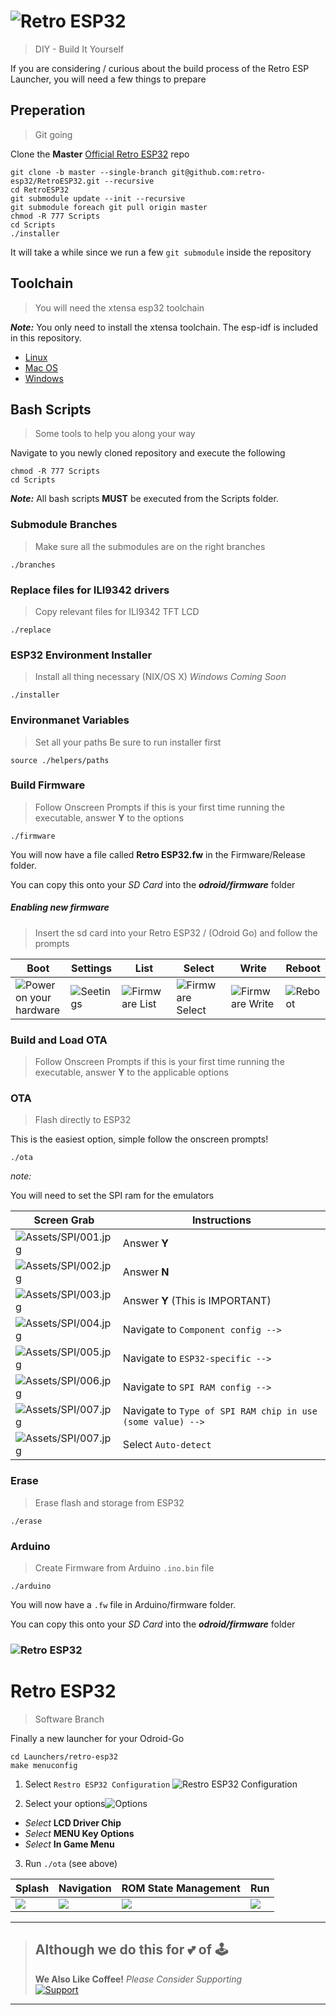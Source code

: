 # ![Retro ESP32](Assets/logo.jpg)
> DIY - Build It Yourself

If you are considering / curious about the build process of the Retro ESP Launcher, you will need a few things to prepare

## Preperation
> Git going

Clone the **Master** [Official Retro ESP32](https://github.com/retro-esp32/RetroESP32/) repo

```shell
git clone -b master --single-branch git@github.com:retro-esp32/RetroESP32.git --recursive
cd RetroESP32
git submodule update --init --recursive
git submodule foreach git pull origin master
chmod -R 777 Scripts
cd Scripts
./installer
```

It will take a while since we run a few ```git submodule``` inside the repository

## Toolchain
> You will need the xtensa esp32 toolchain

***Note:*** You only need to install the xtensa toolchain. The esp-idf is included in this repository.

- [Linux](https://docs.espressif.com/projects/esp-idf/en/latest/get-started/linux-setup.html)
- [Mac OS](https://docs.espressif.com/projects/esp-idf/en/latest/get-started/macos-setup.html)
- [Windows](https://docs.espressif.com/projects/esp-idf/en/latest/get-started/windows-setup-scratch.html)


## Bash Scripts
> Some tools to help you along your way

Navigate to you newly cloned repository and execute the following
```
chmod -R 777 Scripts
cd Scripts
```

***Note:*** All bash scripts **MUST** be executed from the Scripts folder.


### Submodule Branches
> Make sure all the submodules are on the right branches

```
./branches
```

### Replace files for ILI9342 drivers
> Copy relevant files for ILI9342 TFT LCD

```
./replace
```

### ESP32 Environment Installer
> Install all thing necessary (NIX/OS X)  *Windows Coming Soon*

```
./installer
```

### Environmanet Variables
> Set all your paths
> Be sure to run installer first

```
source ./helpers/paths
```

### Build Firmware
> Follow Onscreen Prompts
> if this is your first time running the executable, answer **Y** to the options

```
./firmware
```

You will now have a file called **Retro ESP32.fw** in the Firmware/Release folder.

You can copy this onto your *SD Card* into the ***odroid/firmware*** folder

##### Enabling new firmware
> Insert the sd card into your Retro ESP32 /  (Odroid Go) and follow the prompts

| Boot| Settings| List| Select| Write| Reboot|
| ----- | ----- | ----- | ----- | ----- | ----- |
| ![Power on your hardware](Assets/DIY/DIY-Launch.jpg) | ![Seetings](Assets/DIY/DIY-Settings.jpg) | ![Firmware List](Assets/DIY/DIY-List.jpg) | ![Firmware Select](Assets/DIY/DIY-Select.jpg) | ![Firmware Write](Assets/DIY/DIY-Writing.jpg) | ![Reboot](Assets/DIY/DIY-Rebooting.jpg) |

### Build and Load OTA
> Follow Onscreen Prompts
> if this is your first time running the executable, answer **Y** to the applicable options

### OTA
> Flash directly to ESP32

This is the easiest option, simple follow the onscreen prompts!

```
./ota
```

*note:*

You will need to set the SPI ram for the emulators

| Screen Grab                               | Instructions                                                 |
| ----------------------------------------- | ------------------------------------------------------------ |
| ![Assets/SPI/001.jpg](Assets/SPI/001.jpg) | Answer **Y**                                                 |
| ![Assets/SPI/002.jpg](Assets/SPI/002.jpg) | Answer **N**                                                 |
| ![Assets/SPI/003.jpg](Assets/SPI/003.jpg) | Answer **Y** (This is IMPORTANT)                             |
| ![Assets/SPI/004.jpg](Assets/SPI/004.jpg) | Navigate to ```Component config -->```                       |
| ![Assets/SPI/005.jpg](Assets/SPI/005.jpg) | Navigate to ```ESP32-specific -->```                         |
| ![Assets/SPI/006.jpg](Assets/SPI/006.jpg) | Navigate to ```SPI RAM config -->```                         |
| ![Assets/SPI/007.jpg](Assets/SPI/007.jpg) | Navigate to ```Type of SPI RAM chip in use (some value) -->``` |
| ![Assets/SPI/007.jpg](Assets/SPI/008.jpg) | Select ```Auto-detect```                                     |



### Erase

> Erase flash and storage from ESP32

```
./erase
```

### Arduino
> Create Firmware from Arduino ```.ino.bin``` file

```
./arduino
```

You will now have a ```.fw``` file in Arduino/firmware folder.

You can copy this onto your *SD Card* into the ***odroid/firmware*** folder


### ![Retro ESP32](Assets/retro-esp32/logo.jpg)
# Retro ESP32
> Software Branch

Finally a new launcher for your Odroid-Go

```
cd Launchers/retro-esp32
make menuconfig
```

1. Select ```Restro ESP32 Configuration``` ![Restro ESP32 Configuration](Assets/menuconfig.png)

2. Select your options![Options](Assets/driver.png)
  * *Select* **LCD Driver Chip**
  * *Select* **MENU Key Options**
  * *Select* **In Game Menu**

3. Run ```./ota```  (see above)

| Splash                          | Navigation                     | ROM State Management             | Run                          |
| ------------------------------- | ------------------------------ | -------------------------------- | ---------------------------- |
| ![](Assets/launcher/splash.jpg) | ![](Assets/launcher/games.jpg) | ![](Assets/launcher/manager.jpg) | ![](Assets/launcher/run.jpg) |

-----

> ## Although we do this for 💕 of 🕹️
> **We Also Like Coffee!**
> *Please Consider Supporting*<br>
> [![Support](https://raw.githubusercontent.com/retro-esp32/RetroESP32/master/Assets/sponsor.jpg)](https://github.com/sponsors/retro-esp32)

-----